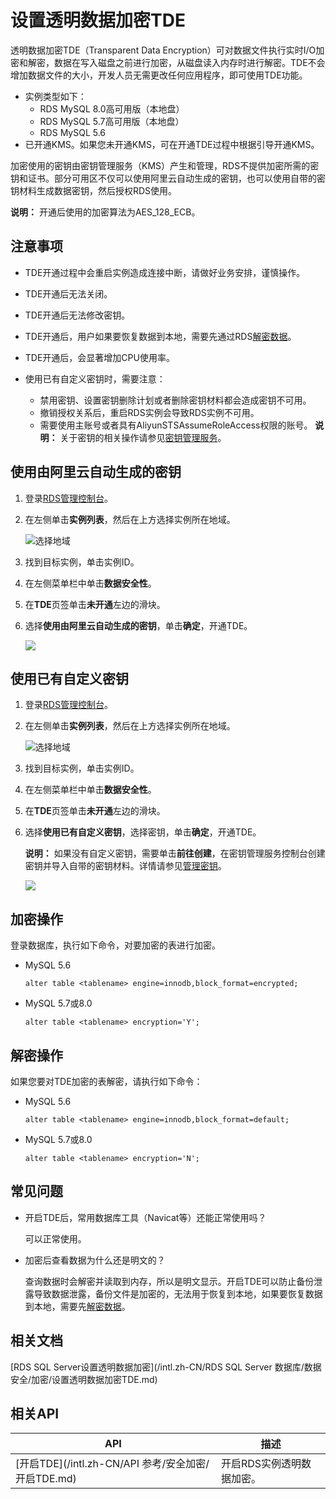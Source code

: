 # 设置透明数据加密TDE

透明数据加密TDE（Transparent Data Encryption）可对数据文件执行实时I/O加密和解密，数据在写入磁盘之前进行加密，从磁盘读入内存时进行解密。TDE不会增加数据文件的大小，开发人员无需更改任何应用程序，即可使用TDE功能。

-   实例类型如下：
    -   RDS MySQL 8.0高可用版（本地盘）
    -   RDS MySQL 5.7高可用版（本地盘）
    -   RDS MySQL 5.6
-   已开通KMS。如果您未开通KMS，可在开通TDE过程中根据引导开通KMS。

加密使用的密钥由密钥管理服务（KMS）产生和管理，RDS不提供加密所需的密钥和证书。部分可用区不仅可以使用阿里云自动生成的密钥，也可以使用自带的密钥材料生成数据密钥，然后授权RDS使用。

**说明：** 开通后使用的加密算法为AES\_128\_ECB。

## 注意事项

-   TDE开通过程中会重启实例造成连接中断，请做好业务安排，谨慎操作。
-   TDE开通后无法关闭。
-   TDE开通后无法修改密钥。
-   TDE开通后，用户如果要恢复数据到本地，需要先通过RDS[解密数据](#section_0nx_bpi_ef8)。
-   TDE开通后，会显著增加CPU使用率。
-   使用已有自定义密钥时，需要注意：

    -   禁用密钥、设置密钥删除计划或者删除密钥材料都会造成密钥不可用。
    -   撤销授权关系后，重启RDS实例会导致RDS实例不可用。
    -   需要使用主账号或者具有AliyunSTSAssumeRoleAccess权限的账号。
    **说明：** 关于密钥的相关操作请参见[密钥管理服务](https://www.alibabacloud.com/help/zh/doc-detail/28935.htm)。


## 使用由阿里云自动生成的密钥

1.  登录[RDS管理控制台](https://rds.console.aliyun.com/)。

2.  在左侧单击**实例列表**，然后在上方选择实例所在地域。

    ![选择地域](https://static-aliyun-doc.oss-accelerate.aliyuncs.com/assets/img/zh-CN/3074469951/p36543.png)

3.  找到目标实例，单击实例ID。

4.  在左侧菜单栏中单击**数据安全性**。

5.  在**TDE**页签单击**未开通**左边的滑块。

6.  选择**使用由阿里云自动生成的密钥**，单击**确定**，开通TDE。

    ![](https://static-aliyun-doc.oss-accelerate.aliyuncs.com/assets/img/zh-CN/8123729951/p57154.png)


## 使用已有自定义密钥

1.  登录[RDS管理控制台](https://rds.console.aliyun.com/)。

2.  在左侧单击**实例列表**，然后在上方选择实例所在地域。

    ![选择地域](https://static-aliyun-doc.oss-accelerate.aliyuncs.com/assets/img/zh-CN/3074469951/p36543.png)

3.  找到目标实例，单击实例ID。

4.  在左侧菜单栏中单击**数据安全性**。

5.  在**TDE**页签单击**未开通**左边的滑块。

6.  选择**使用已有自定义密钥**，选择密钥，单击**确定**，开通TDE。

    **说明：** 如果没有自定义密钥，需要单击**前往创建**，在密钥管理服务控制台创建密钥并导入自带的密钥材料。详情请参见[管理密钥](https://www.alibabacloud.com/help/zh/doc-detail/108805.htm)。

    ![](https://static-aliyun-doc.oss-accelerate.aliyuncs.com/assets/img/zh-CN/8123729951/p57190.png)


## 加密操作

登录数据库，执行如下命令，对要加密的表进行加密。

-   MySQL 5.6

    ```
    alter table <tablename> engine=innodb,block_format=encrypted;
    ```

-   MySQL 5.7或8.0

    ```
    alter table <tablename> encryption='Y';
    ```


## 解密操作

如果您要对TDE加密的表解密，请执行如下命令：

-   MySQL 5.6

    ```
    alter table <tablename> engine=innodb,block_format=default;
    ```

-   MySQL 5.7或8.0

    ```
    alter table <tablename> encryption='N';
    ```


## 常见问题

-   开启TDE后，常用数据库工具（Navicat等）还能正常使用吗？

    可以正常使用。

-   加密后查看数据为什么还是明文的？

    查询数据时会解密并读取到内存，所以是明文显示。开启TDE可以防止备份泄露导致数据泄露，备份文件是加密的，无法用于恢复到本地，如果要恢复数据到本地，需要先[解密数据](#section_0nx_bpi_ef8)。


## 相关文档

[RDS SQL Server设置透明数据加密](/intl.zh-CN/RDS SQL Server 数据库/数据安全/加密/设置透明数据加密TDE.md)

## 相关API

|API|描述|
|---|--|
|[开启TDE](/intl.zh-CN/API 参考/安全加密/开启TDE.md)|开启RDS实例透明数据加密。|

